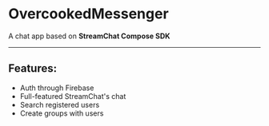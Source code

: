 # OvercookedMessenger

A chat app based on **StreamChat Compose SDK**

---

## Features:
- Auth through Firebase
- Full-featured StreamChat's chat
- Search registered users
- Create groups with users
